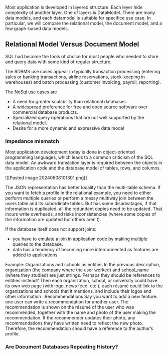 Most application is developed in layered structure. Each leyer hide complexity of another layer. One of layers is DataModel. There are many data models, and each datamodel is suitable for specifice use case. In particular, we will compare the relational model, the document model, and a few graph-based data models. 

## Relational Model Versus Document Model
SQL had become the tools of choice for most people who needed to store and query data with some kind of regular structure.

The RDBMS use cases appear in typically transaction processing (entering sales or banking transactions, airline reservations, stock-keeping in warehouses) and batch processing (customer invoicing, payroll, reporting).

The NoSql use cases are 
- A need for greater scalability than relational databases.
- A widespread preference for free and open source software over commercial database products.
- Specialized query operations that are not well supported by the relational model.
- Desire for a more dynamic and expressive data model

### Impedance mismatch
Most application development today is done in object-oriented programming languages, which leads to a common criticism of the SQL data model.
An awkward translation layer is required between the objects in the application code and the database model of tables, rows, and columns.

![[Pasted image 20240608101301.png]]


The JSON representation has better locality than the multi-table schema. If you want to fetch a profile in the relational example, you need to either perform multiple queries or perform a messy multiway join between the users table and its subordinate tables. But has some disadvatages, if that information is duplicated, all the redundant copies need to be updated. That incurs write overheads, and risks inconsistencies (where some copies of the information are updated but others aren’t).

If the database itself does not support joins:
- you have to emulate a join in application code by making multiple queries to the database.
- data has a tendency of becoming more interconnected as features are added to applications.

Example:
	Organizations and schools as entities
		In the previous description, organization (the company where the user worked) and school_name (where they studied) are just strings. Perhaps they should be references to entities instead? Then each organization, school, or university could have its own web page (with logo, news feed, etc.); each résumé could link to the
		organizations and schools that it mentions, and include their logos and other information .
	Recommendations
		Say you want to add a new feature: one user can write a recommendation for another user. The recommendation is shown on the résumé of the user who was recommended, together with the name and photo of the user making the recommendation. If the recommender updates their photo, any recommendations they have written need to reflect the new photo. Therefore, the recommendation should have a reference to the author’s profile.

### Are Document Databases Repeating History?
